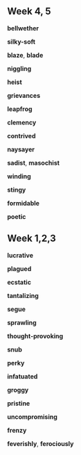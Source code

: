 ## Week 4, 5

**bellwether**

**silky-soft**  

**blaze**, **blade**  

**niggling**

**heist**

**grievances**

**leapfrog**

**clemency**

**contrived**

**naysayer**

**sadist**, **masochist** 

**winding**

**stingy**

**formidable**

**poetic**

## Week 1,2,3

**lucrative**

**plagued**

**ecstatic**

**tantalizing**

**segue**

**sprawling**  

**thought-provoking**

**snub**

**perky**

**infatuated**  

**groggy**  

**pristine**

**uncompromising**  

**frenzy**

**feverishly**, **ferociously**  

